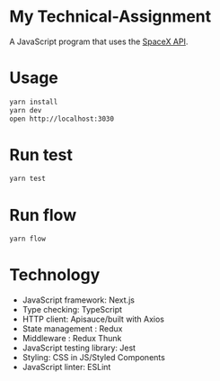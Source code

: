 # My Technical-Assignment

A JavaScript program that uses the
[SpaceX API](https://github.com/r-spacex/SpaceX-API/blob/master/docs/v4/README.md).

# Usage

```bash
yarn install
yarn dev
open http://localhost:3030
```

# Run test

```bash
yarn test
```

# Run flow

```bash
yarn flow
```

# Technology

- JavaScript framework: Next.js 
- Type checking: TypeScript 
- HTTP client: Apisauce/built with Axios 
- State management : Redux 
- Middleware : Redux Thunk
- JavaScript testing library: Jest  
- Styling: CSS in JS/Styled Components 
- JavaScript linter: ESLint

